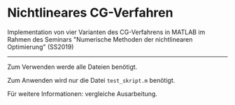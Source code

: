 # Nichtlineares CG-Verfahren

Implementation von vier Varianten des CG-Verfahrens in MATLAB im Rahmen des Seminars "Numerische Methoden der nichtlinearen Optimierung" (SS2019)

---

Zum Verwenden werde alle Dateien benötigt.

Zum Anwenden wird nur die Datei `test_skript.m` benötigt.


Für weitere Informationen: vergleiche Ausarbeitung.

